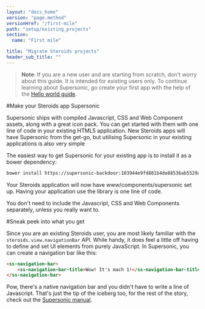 ```yaml
---
layout: "docs_home"
version: "page.method"
versionHref: "/first-mile"
path: "setup/existing_projects"
section:
  name: "First mile"

title: "Migrate Steroids projects"
header_sub_title: ""
---
```


>__Note__: If you are a new user and are starting from scratch, don't worry about this guide. It is intended for existing users only. To continue learning about Supersonic, go create your first app with the help of the [Hello world guide]().

#Make your Steroids app Supersonic

Supersonic ships with compiled Javascript, CSS and Web Component assets, along with a great icon pack. You can get started with them with one line of code in your existing HTML5 application. New Steroids apps will have Supersonic from the get-go, but utilising Supersonic in your existing applications is also very simple

The easiest way to get Supersonic for your existing app is to install it as a bower dependency:

```bash
bower install https://supersonic-backdoor:103944e9fd881b4de88536ab5529a30c387a93bd@github.com/AppGyver/supersonic-bower.git --save
```

Your Steroids application will now have www/components/supersonic set up. Having your application use the library is one line of code.

<script src="/components/supersonic/dist/supersonic.bundle.js"></script>
You don't need to include the Javascript, CSS and Web Components separately, unless you really want to.

#Sneak peek into what you get

Since you are an existing Steroids user, you are most likely familiar with the `steroids.view.navigationBar` API. While handy, it does feel a little off having to define and set UI elements from purely JavaScript. In Supersonic, you can create a navigation bar like this:

```html
<ss-navigation-bar>
    <ss-navigation-bar-title>Wow! It's mach 1!</ss-navigation-bar-title>
</ss-navigation-bar>
```

Pow, there's a native navigation bar and you didn't have to write a line of Javascript. That's just the tip of the iceberg too, for the rest of the story, check out the [Supersonic manual](http://supersonic.testgyver.com/docs).